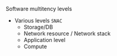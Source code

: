 Software multitency levels

- Various levels `SNAC`
  - Storage/DB
  - Network resource / Network stack
  - Application level
  - Compute
